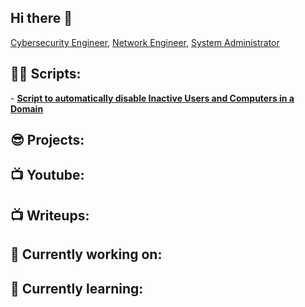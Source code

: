 ## Hi there 👋
<a href="https://github.com/">Cybersecurity Engineer</a>, <a href="https://www.linkedin.com/">Network Engineer</a>, <a href="https://www.youtube.com/">System Administrator</a></h1>

<h2>👨‍💻 Scripts:</h2>
- <b> <a href="https://github.com/Gharabaghif/TechnicalDocuments/blob/main/ActiveDirectoryManagement.ps1">Script to automatically disable Inactive Users and Computers in a Domain</a> </b>

<h2>😎 Projects:</h2>

<h2>📺 Youtube:</h2>

<h2>📺 Writeups:</h2>

<h2>🔭 Currently working on:</h2>

<h2>🌱 Currently learning:</h2>
